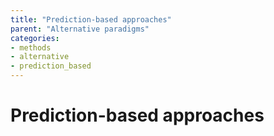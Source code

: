 ```yaml
---
title: "Prediction-based approaches"
parent: "Alternative paradigms"
categories:
- methods
- alternative
- prediction_based
---
```



# Prediction-based approaches
